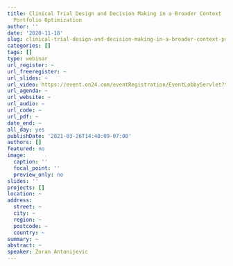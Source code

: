 ```yaml
---
title: Clinical Trial Design and Decision Making in a Broader Context - Program and
  Portfolio Optimization
author: ''
date: '2020-11-18'
slug: clinical-trial-design-and-decision-making-in-a-broader-context-program-and-portfolio-optimization
categories: []
tags: []
type: webinar
url_register: ~
url_freeregister: ~
url_slides: ~
url_video: https://event.on24.com/eventRegistration/EventLobbyServlet?target=reg20.jsp&mode=login&eventid=2828991&sessionid=1&key=7C3B757B00868388C0F131EDDD2A7B93&regTag=&V2=false&sourcepage=register
url_agenda: ~
url_website: ~
url_audio: ~
url_code: ~
url_pdf: ~
date_end: ~
all_day: yes
publishDate: '2021-03-26T14:40:09-07:00'
authors: []
featured: no
image:
  caption: ''
  focal_point: ''
  preview_only: no
slides: ''
projects: []
location: ~
address:
  street: ~
  city: ~
  region: ~
  postcode: ~
  country: ~
summary: ~
abstract: ~
speaker: Zoran Antonijevic
---
```

<!--more-->
